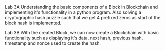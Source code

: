 Lab 3A
Understanding the basic components of a Block in Blockchain and implementing it's functionality in a python program. Also solving a cryptographic hash puzzle such that we get 4 prefixed zeros as start of the block hash is implemented. 

Lab 3B
With the created Block, we can now create a Blockchain with basic functionality such as displaying it's data, next hash, previous hash, timestamp and nonce used to create the hash. 
